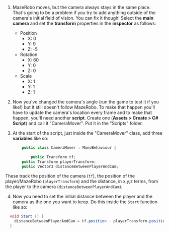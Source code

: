 1. MazeRobo moves, but the camera always stays in the same place. That's going to be a problem if you try to add anything outside of the camera's initial field of vision. You can fix it though! Select the **main camera** and set the **transform** properties in the **inspector** as follows:
    
    * Position
        * X: 0
        * Y: 9
        * Z: -5
    * Rotation
        * X: 60
        * Y: 0
        * Z: 0
    * Scale
        * X: 1
        * Y: 1
        * Z: 1
        
2. Now you've changed the camera's angle (run the game to test it if you like!) but it still doesn't follow MazeRobo. To make that happen you'll have to update the camera's location every frame and to make that happen, you'll need another **script**. Create one (**Assets > Create > C# Script**) and call it "CameraMover". Put it in the "Scripts" folder.

3. At the start of the script, just inside the "CameraMover" class, add three **variables** like so:

    ```cs
        public class CameraMover : MonoBehaviour {
        
            public Transform tf;
	    public Transform playerTransform;
	    public Vector3 distanceBetweenPlayerAndCam;      
    ```
   
  These track the position of the camera (`tf`), the position of the player/MazeRobo (`playerTransform`) and the distance, in x,y,z terms, from the player to the camera (`distanceBetweenPlayerAndCam`).  

4. Now you need to set the initial distance between the player and the camera as the one you want to keep. Do this inside the `Start` function like so:

  ```cs
    void Start () {
      distanceBetweenPlayerAndCam = tf.position - playerTransform.position;
    }
	
  ```
